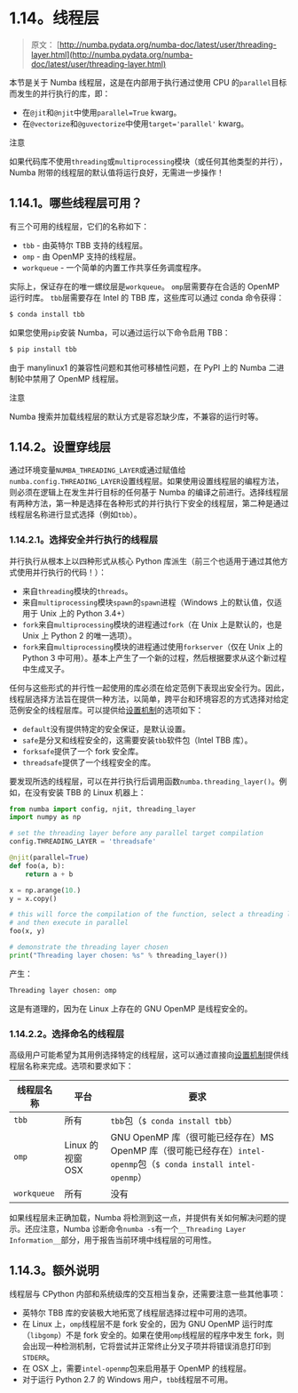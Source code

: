 # 1.14。线程层

> 原文： [http://numba.pydata.org/numba-doc/latest/user/threading-layer.html](http://numba.pydata.org/numba-doc/latest/user/threading-layer.html)

本节是关于 Numba 线程层，这是在内部用于执行通过使用 CPU 的`parallel`目标而发生的并行执行的库，即：

*   在`@jit`和`@njit`中使用`parallel=True` kwarg。
*   在`@vectorize`和`@guvectorize`中使用`target='parallel'` kwarg。

注意

如果代码库不使用`threading`或`multiprocessing`模块（或任何其他类型的并行），Numba 附带的线程层的默认值将运行良好，无需进一步操作！

## 1.14.1。哪些线程层可用？

有三个可用的线程层，它们的名称如下：

*   `tbb` - 由英特尔 TBB 支持的线程层。
*   `omp` - 由 OpenMP 支持的线程层。
*   `workqueue` - 一个简单的内置工作共享任务调度程序。

实际上，保证存在的唯一螺纹层是`workqueue`。 `omp`层需要存在合适的 OpenMP 运行时库。 `tbb`层需要存在 Intel 的 TBB 库，这些库可以通过 conda 命令获得：

```py
$ conda install tbb

```

如果您使用`pip`安装 Numba，可以通过运行以下命令启用 TBB：

```py
$ pip install tbb

```

由于 manylinux1 的兼容性问题和其他可移植性问题，在 PyPI 上的 Numba 二进制轮中禁用了 OpenMP 线程层。

注意

Numba 搜索并加载线程层的默认方式是容忍缺少库，不兼容的运行时等。

## 1.14.2。设置穿线层

通过环境变量`NUMBA_THREADING_LAYER`或通过赋值给`numba.config.THREADING_LAYER`设置线程层。如果使用设置线程层的编程方法，则必须在逻辑上在发生并行目标的任何基于 Numba 的编译之前进行。选择线程层有两种方法，第一种是选择在各种形式的并行执行下安全的线程层，第二种是通过线程层名称进行显式选择（例如`tbb`）。

### 1.14.2.1。选择安全并行执行的线程层

并行执行从根本上以四种形式从核心 Python 库派生（前三个也适用于通过其他方式使用并行执行的代码！）：

*   来自`threading`模块的`threads`。
*   来自`multiprocessing`模块`spawn`的`spawn`进程（Windows 上的默认值，仅适用于 Unix 上的 Python 3.4+）
*   `fork`来自`multiprocessing`模块的进程通过`fork`（在 Unix 上是默认的，也是 Unix 上 Python 2 的唯一选项）。
*   `fork`来自`multiprocessing`模块的进程通过使用`forkserver`（仅在 Unix 上的 Python 3 中可用）。基本上产生了一个新的过程，然后根据要求从这个新过程中生成叉子。

任何与这些形式的并行性一起使用的库必须在给定范例下表现出安全行为。因此，线程层选择方法旨在提供一种方法，以简单，跨平台和环境容忍的方式选择对给定范例安全的线程层库。可以提供给[设置机制](#numba-threading-layer-setting-mech)的选项如下：

*   `default`没有提供特定的安全保证，是默认设置。
*   `safe`是分叉和线程安全的，这需要安装`tbb`软件包（Intel TBB 库）。
*   `forksafe`提供了一个 fork 安全库。
*   `threadsafe`提供了一个线程安全的库。

要发现所选的线程层，可以在并行执行后调用函数`numba.threading_layer()`。例如，在没有安装 TBB 的 Linux 机器上：

```py
from numba import config, njit, threading_layer
import numpy as np

# set the threading layer before any parallel target compilation
config.THREADING_LAYER = 'threadsafe'

@njit(parallel=True)
def foo(a, b):
    return a + b

x = np.arange(10.)
y = x.copy()

# this will force the compilation of the function, select a threading layer
# and then execute in parallel
foo(x, y)

# demonstrate the threading layer chosen
print("Threading layer chosen: %s" % threading_layer())

```

产生：

```py
Threading layer chosen: omp

```

这是有道理的，因为在 Linux 上存在的 GNU OpenMP 是线程安全的。

### 1.14.2.2。选择命名的线程层

高级用户可能希望为其用例选择特定的线程层，这可以通过直接向[设置机制](#numba-threading-layer-setting-mech)提供线程层名称来完成。选项和要求如下：

| 线程层名称 | 平台 | 要求 |
| --- | --- | --- |
| `tbb` | 所有 | `tbb`包（`$ conda install tbb`） |
| `omp` | Linux 的视窗 OSX | GNU OpenMP 库（很可能已经存在）MS OpenMP 库（很可能已经存在）`intel-openmp`包（`$ conda install intel-openmp`） |
| `workqueue` | 所有 | 没有 |

如果线程层未正确加载，Numba 将检测到这一点，并提供有关如何解决问题的提示。还应注意，Numba 诊断命令`numba -s`有一个`__Threading Layer Information__`部分，用于报告当前环境中线程层的可用性。

## 1.14.3。额外说明

线程层与 CPython 内部和系统级库的交互相当复杂，还需要注意一些其他事项：

*   英特尔 TBB 库的安装极大地拓宽了线程层选择过程中可用的选项。
*   在 Linux 上，`omp`线程层不是 fork 安全的，因为 GNU OpenMP 运行时库（`libgomp`）不是 fork 安全的。如果在使用`omp`线程层的程序中发生 fork，则会出现一种检测机制，它将尝试并正常终止分叉子项并将错误消息打印到`STDERR`。
*   在 OSX 上，需要`intel-openmp`包来启用基于 OpenMP 的线程层。
*   对于运行 Python 2.7 的 Windows 用户，`tbb`线程层不可用。